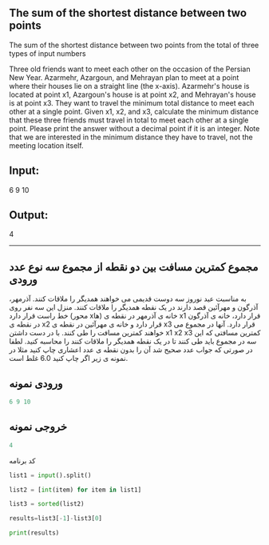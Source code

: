 ## The sum of the shortest distance between two points

The sum of the shortest distance between two points from the total of three types of input numbers

Three old friends want to meet each other on the occasion of the Persian New Year. Azarmehr, Azargoun, and Mehrayan plan to meet at a point where their houses lie on a straight line (the x-axis). Azarmehr's house is located at point x1, Azargoun's house is at point x2, and Mehrayan's house is at point x3. They want to travel the minimum total distance to meet each other at a single point. Given x1, x2, and x3, calculate the minimum distance that these three friends must travel in total to meet each other at a single point. Please print the answer without a decimal point if it is an integer. Note that we are interested in the minimum distance they have to travel, not the meeting location itself.

## Input:
6 9 10

## Output:
4

------------------------------------------------------------------------------
## مجموع کمترین مسافت بین دو نقطه از مجموع سه نوع عدد ورودی 

به مناسبت عید نوروز سه دوست قدیمی می خواهند همدیگر را ملاقات کنند. آذرمهر، آذرگون و مهرآئین قصد دارند در یک نقطه همدیگر را ملاقات کنند. منزل این سه نفر روی خط راست قرار دارد (محور xها) خانه ی آذرمهر در نقطه ی x1 قرار دارد، خانه ی آذرگون در نقطه ی x2 قرار دارد و خانه ی مهرآئین در نقطه ی x3 قرار دارد. آنها در مجموع می خواهند کمترین مسافت را طی کنند. با در دست داشتن x1 x2 x3 کمترین مسافتی که این سه در مجموع باید طی کنند تا در یک نقطه همدیگر را ملاقات کنند را محاسبه کنید. لطفا در صورتی که جواب عدد صحیح شد آن را بدون نقطه ی عدد اعشاری چاپ کنید مثلا در نمونه ی زیر اگر چاپ کنید 6.0 غلط است.

## ورودی نمونه
```python
6 9 10
```
## خروجی نمونه
```python
4
```
کد برنامه 
```python
list1 = input().split()

list2 = [int(item) for item in list1]

list3 = sorted(list2)

results=list3[-1]-list3[0]

print(results)
```
